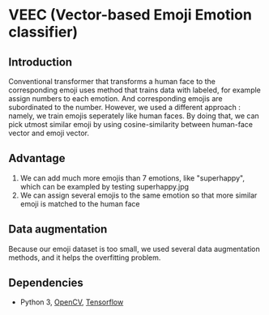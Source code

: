 # VEEC (Vector-based Emoji Emotion classifier)

## Introduction
Conventional transformer that transforms a human face to the corresponding emoji uses method that trains data with labeled, for example assign numbers to each emotion.
And corresponding emojis are subordinated to the number. However, we used a different approach : namely, we train emojis seperately like human faces. By doing that, we can pick utmost similar emoji by using cosine-similarity between human-face vector and emoji vector.

## Advantage
1. We can add much more emojis than 7 emotions, like "superhappy", which can be exampled by testing superhappy.jpg
2. We can assign several emojis to the same emotion so that more similar emoji is matched to the human face

## Data augmentation
Because our emoji dataset is too small, we used several data augmentation methods, and it helps the overfitting problem.

## Dependencies
* Python 3, [OpenCV](https://opencv.org/), [Tensorflow](https://www.tensorflow.org/)


